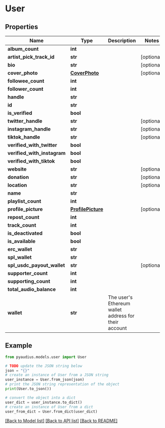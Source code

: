 # User


## Properties

Name | Type | Description | Notes
------------ | ------------- | ------------- | -------------
**album_count** | **int** |  | 
**artist_pick_track_id** | **str** |  | [optional] 
**bio** | **str** |  | [optional] 
**cover_photo** | [**CoverPhoto**](CoverPhoto.md) |  | [optional] 
**followee_count** | **int** |  | 
**follower_count** | **int** |  | 
**handle** | **str** |  | 
**id** | **str** |  | 
**is_verified** | **bool** |  | 
**twitter_handle** | **str** |  | [optional] 
**instagram_handle** | **str** |  | [optional] 
**tiktok_handle** | **str** |  | [optional] 
**verified_with_twitter** | **bool** |  | 
**verified_with_instagram** | **bool** |  | 
**verified_with_tiktok** | **bool** |  | 
**website** | **str** |  | [optional] 
**donation** | **str** |  | [optional] 
**location** | **str** |  | [optional] 
**name** | **str** |  | 
**playlist_count** | **int** |  | 
**profile_picture** | [**ProfilePicture**](ProfilePicture.md) |  | [optional] 
**repost_count** | **int** |  | 
**track_count** | **int** |  | 
**is_deactivated** | **bool** |  | 
**is_available** | **bool** |  | 
**erc_wallet** | **str** |  | 
**spl_wallet** | **str** |  | 
**spl_usdc_payout_wallet** | **str** |  | [optional] 
**supporter_count** | **int** |  | 
**supporting_count** | **int** |  | 
**total_audio_balance** | **int** |  | 
**wallet** | **str** | The user&#39;s Ethereum wallet address for their account | 

## Example

```python
from pyaudius.models.user import User

# TODO update the JSON string below
json = "{}"
# create an instance of User from a JSON string
user_instance = User.from_json(json)
# print the JSON string representation of the object
print(User.to_json())

# convert the object into a dict
user_dict = user_instance.to_dict()
# create an instance of User from a dict
user_from_dict = User.from_dict(user_dict)
```
[[Back to Model list]](../README.md#documentation-for-models) [[Back to API list]](../README.md#documentation-for-api-endpoints) [[Back to README]](../README.md)


